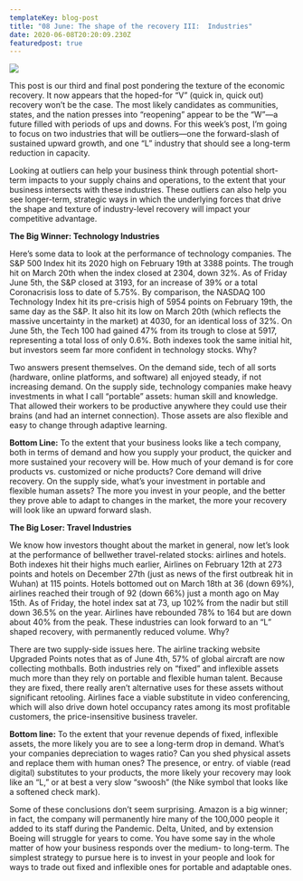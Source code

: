 ```yaml
---
templateKey: blog-post
title: "08 June: The shape of the recovery III:  Industries"
date: 2020-06-08T20:20:09.230Z
featuredpost: true
---
```



![](/img/dreamstime_plane-landing.jpg)



This post is our third and final post pondering the texture of the economic recovery. It now appears that the hoped-for “V” (quick in, quick out) recovery won’t be the case. The most likely candidates as communities, states, and the nation presses into “reopening” appear to be the “W”—a future filled with periods of ups and downs. For this week’s post, I’m going to focus on two industries that will be outliers—one the forward-slash of sustained upward growth, and one “L” industry that should see a long-term reduction in capacity.

Looking at outliers can help your business think through potential short-term impacts to your supply chains and operations, to the extent that your business intersects with these industries. These outliers can also help you see longer-term, strategic ways in which the underlying forces that drive the shape and texture of industry-level recovery will impact your competitive advantage.

**The Big Winner: Technology Industries**

Here’s some data to look at the performance of technology companies. The S&P 500 Index hit its 2020 high on February 19th at 3388 points. The trough hit on March 20th when the index closed at 2304, down 32%. As of Friday June 5th, the S&P closed at 3193, for an increase of 39% or a total Coronacrisis loss to date of 5.75%. By comparison, the NASDAQ 100 Technology Index hit its pre-crisis high of 5954 points on February 19th, the same day as the S&P. It also hit its low on March 20th (which reflects the massive uncertainty in the market) at 4030, for an identical loss of 32%. On June 5th, the Tech 100 had gained 47% from its trough to close at 5917, representing a total loss of only 0.6%. Both indexes took the same initial hit, but investors seem far more confident in technology stocks. Why?

Two answers present themselves. On the demand side, tech of all sorts (hardware, online platforms, and software) all enjoyed steady, if not increasing demand. On the supply side, technology companies make heavy investments in what I call “portable” assets: human skill and knowledge. That allowed their workers to be productive anywhere they could use their brains (and had an internet connection). Those assets are also flexible and easy to change through adaptive learning.

**Bottom Line:** To the extent that your business looks like a tech company, both in terms of demand and how you supply your product, the quicker and more sustained your recovery will be. How much of your demand is for core products vs. customized or niche products? Core demand will drive recovery. On the supply side, what’s your investment in portable and flexible human assets? The more you invest in your people, and the better they prove able to adapt to changes in the market, the more your recovery will look like an upward forward slash.

**The Big Loser: Travel Industries**

We know how investors thought about the market in general, now let’s look at the performance of bellwether travel-related stocks: airlines and hotels. Both indexes hit their highs much earlier, Airlines on February 12th at 273 points and hotels on December 27th (just as news of the first outbreak hit in Wuhan) at 115 points. Hotels bottomed out on March 18th at 36 (down 69%), airlines reached their trough of 92 (down 66%) just a month ago on May 15th. As of Friday, the hotel index sat at 73, up 102% from the nadir but still down 36.5% on the year. Airlines have rebounded 78% to 164 but are down about 40% from the peak. These industries can look forward to an “L” shaped recovery, with permanently reduced volume. Why?

There are two supply-side issues here. The airline tracking website Upgraded Points notes that as of June 4th, 57% of global aircraft are now collecting mothballs. Both industries rely on “fixed” and inflexible assets much more than they rely on portable and flexible human talent. Because they are fixed, there really aren’t alternative uses for these assets without significant retooling. Airlines face a viable substitute in video conferencing, which will also drive down hotel occupancy rates among its most profitable customers, the price-insensitive business traveler.

**Bottom line:** To the extent that your revenue depends of fixed, inflexible assets, the more likely you are to see a long-term drop in demand. What’s your companies depreciation to wages ratio? Can you shed physical assets and replace them with human ones? The presence, or entry. of viable (read digital) substitutes to your products, the more likely your recovery may look like an “L,” or at best a very slow “swoosh” (the Nike symbol that looks like a softened check mark).

Some of these conclusions don’t seem surprising. Amazon is a big winner; in fact, the company will permanently hire many of the 100,000 people it added to its staff during the Pandemic. Delta, United, and by extension Boeing will struggle for years to come. You have some say in the whole matter of how your business responds over the medium- to long-term. The simplest strategy to pursue here is to invest in your people and look for ways to trade out fixed and inflexible ones for portable and adaptable ones.

<!--EndFragment-->